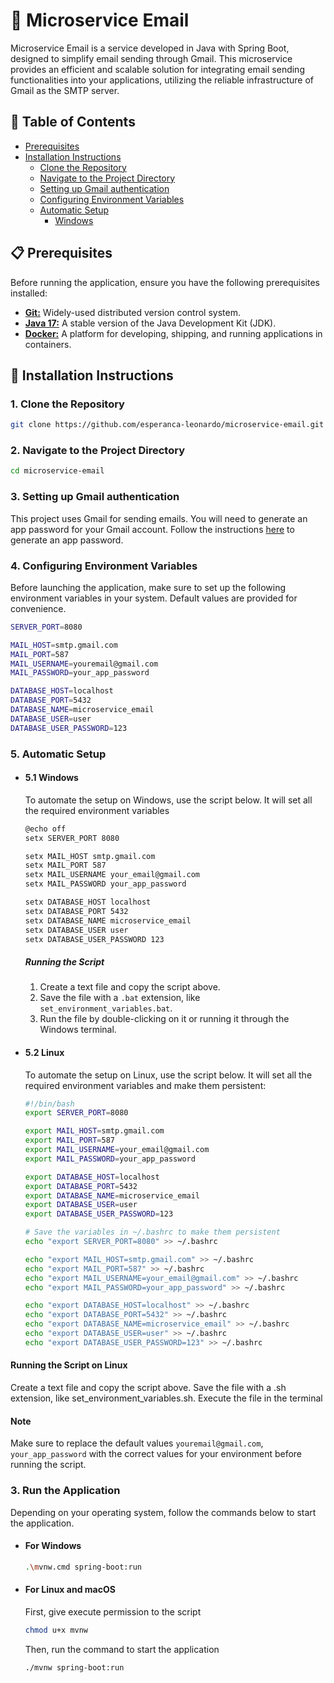# 📧 Microservice Email
Microservice Email is a service developed in Java with Spring Boot, designed to simplify email sending through Gmail. This microservice provides an efficient and scalable solution for integrating email sending functionalities into your applications, utilizing the reliable infrastructure of Gmail as the SMTP server.

## 📑 Table of Contents
- [Prerequisites](#-prerequisites)
- [Installation Instructions](#-installation-instructions)
  - [Clone the Repository](#1-clone-the-repository)
  - [Navigate to the Project Directory](#2-navigate-to-the-project-directory)
  - [Setting up Gmail authentication](#3-setting-up-gmail-authentication)
  - [Configuring Environment Variables](#4-configuring-environment-variables)
  - [Automatic Setup](#5-automatic-setup)
    - [Windows](#51-windows)

## 📋 Prerequisites
Before running the application, ensure you have the following prerequisites installed:
- [**Git:**](https://git-scm.com/) Widely-used distributed version control system.
- [**Java 17:**](https://www.oracle.com/java/technologies/javase/jdk17-archive-downloads.html) A stable version of the Java Development Kit (JDK).
- [**Docker:**](https://www.docker.com/) A platform for developing, shipping, and running applications in containers.

## 📝 Installation Instructions
### 1. Clone the Repository
```bash
git clone https://github.com/esperanca-leonardo/microservice-email.git
```

### 2. Navigate to the Project Directory
```bash
cd microservice-email
```

### 3. Setting up Gmail authentication
This project uses Gmail for sending emails. You will need to generate an app password for your Gmail account. Follow the instructions [here](https://support.google.com/accounts/answer/185833?hl=en) to generate an app password.

### 4. Configuring Environment Variables
Before launching the application, make sure to set up the following environment variables in your system. Default values are provided for convenience.
```bash
SERVER_PORT=8080

MAIL_HOST=smtp.gmail.com
MAIL_PORT=587
MAIL_USERNAME=youremail@gmail.com
MAIL_PASSWORD=your_app_password

DATABASE_HOST=localhost
DATABASE_PORT=5432
DATABASE_NAME=microservice_email
DATABASE_USER=user
DATABASE_USER_PASSWORD=123
```

### 5. Automatic Setup
- #### 5.1 Windows
  To automate the setup on Windows, use the script below. It will set all the required environment variables
  
  ```bash
  @echo off
  setx SERVER_PORT 8080
  
  setx MAIL_HOST smtp.gmail.com
  setx MAIL_PORT 587
  setx MAIL_USERNAME your_email@gmail.com
  setx MAIL_PASSWORD your_app_password
  
  setx DATABASE_HOST localhost
  setx DATABASE_PORT 5432
  setx DATABASE_NAME microservice_email
  setx DATABASE_USER user
  setx DATABASE_USER_PASSWORD 123
  ```
  
  ##### Running the Script
  1. Create a text file and copy the script above.
  2. Save the file with a `.bat` extension, like `set_environment_variables.bat`.
  3. Run the file by double-clicking on it or running it through the Windows terminal.

- #### 5.2 Linux
  To automate the setup on Linux, use the script below. It will set all the required environment variables and make them persistent:

  ```bash
  #!/bin/bash
  export SERVER_PORT=8080
  
  export MAIL_HOST=smtp.gmail.com
  export MAIL_PORT=587
  export MAIL_USERNAME=your_email@gmail.com
  export MAIL_PASSWORD=your_app_password
  
  export DATABASE_HOST=localhost
  export DATABASE_PORT=5432
  export DATABASE_NAME=microservice_email
  export DATABASE_USER=user
  export DATABASE_USER_PASSWORD=123
  
  # Save the variables in ~/.bashrc to make them persistent
  echo "export SERVER_PORT=8080" >> ~/.bashrc
  
  echo "export MAIL_HOST=smtp.gmail.com" >> ~/.bashrc
  echo "export MAIL_PORT=587" >> ~/.bashrc
  echo "export MAIL_USERNAME=your_email@gmail.com" >> ~/.bashrc
  echo "export MAIL_PASSWORD=your_app_password" >> ~/.bashrc
  
  echo "export DATABASE_HOST=localhost" >> ~/.bashrc
  echo "export DATABASE_PORT=5432" >> ~/.bashrc
  echo "export DATABASE_NAME=microservice_email" >> ~/.bashrc
  echo "export DATABASE_USER=user" >> ~/.bashrc
  echo "export DATABASE_USER_PASSWORD=123" >> ~/.bashrc
  ```

#### Running the Script on Linux
Create a text file and copy the script above.
Save the file with a .sh extension, like set_environment_variables.sh.
Execute the file in the terminal

#### Note
Make sure to replace the default values `youremail@gmail.com`, `your_app_password` with the correct values for your environment before running the script.

























### 3. Run the Application
Depending on your operating system, follow the commands below to start the application.

- #### For Windows
  
  ```bash
  .\mvnw.cmd spring-boot:run
  ```

- #### For Linux and macOS
  First, give execute permission to the script

  ```bash
  chmod u+x mvnw
  ```

  Then, run the command to start the application

  ```bash
  ./mvnw spring-boot:run
  ```

